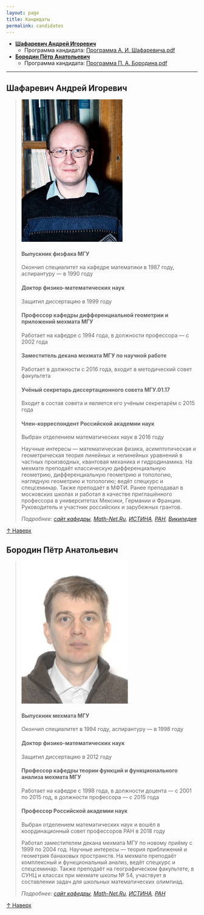 ```yaml
---
layout: page
title: Кандидаты
permalink: candidates
---
```


<a name="Кандидаты"></a>
- **[Шафаревич Андрей Игоревич](#01)**
  - Программа кандидата: <a href="public/Программа_А._И._Шафаревича.pdf" target="_blank">Программа А. И. Шафаревича.pdf</a>
- **[Бородин Пётр Анатольевич](#02)**
  - Программа кандидата: <a href="public/Программа_П._А._Бородина.pdf" target="_blank">Программа П. А. Бородина.pdf</a>

---

<a name="01"></a>
## Шафаревич Андрей Игоревич

> ![Шафаревич Андрей Игоревич](public/images/Shafarevich.jpeg)
> 
> #### Выпускник физфака МГУ
> Окончил специалитет на кафедре математики в 1987 году, аспирантуру — в 1990 году
> 
> #### Доктор физико-математических наук
> Защитил диссертацию в 1999 году
> 
> #### Профессор кафедры дифференциальной геометрии и приложений мехмата МГУ
> Работает на кафедре с 1994 года, в должности профессора — с 2002 года
> 
> #### Заместитель декана мехмата МГУ по научной работе
> Работает в должности с 2016 года, входит в методический совет факультета
> 
> #### Учёный секретарь диссертационного совета МГУ.01.17
> Входит в состав совета и является его учёным секретарём с 2015 года
> 
> #### Член-корреспондент Российской академии наук
> Выбран отделением математических наук в 2016 году
> 
> Научные интересы — математическая физика, асимптотическая и геометрическая теория линейных и нелинейных уравнений в частных производных, квантовая механика и гидродинамика. На мехмате преподаёт классическую дифференциальную геометрию, дифференциальную геометрию и топологию, наглядную геометрию и топологию; ведёт спецкурс и спецсеминар. Также преподаёт в МФТИ. Ранее преподавал в московских школах и работал в качестве приглашённого профессора в университетах Мексики, Германии и Франции. Руководитель и участник российских и зарубежных грантов.
> 
> _Подробнее: [сайт кафедры](http://dfgm.math.msu.su/people/shafarevich/index.php), [Math-Net.Ru](http://www.mathnet.ru/rus/person19097), [ИСТИНА](https://istina.msu.ru/profile/shafar/), [РАН](http://www.ras.ru/win/db/show_per.asp?P=.id-64110.ln-ru), [Википедия](https://ru.wikipedia.org/wiki/%D0%A8%D0%B0%D1%84%D0%B0%D1%80%D0%B5%D0%B2%D0%B8%D1%87,_%D0%90%D0%BD%D0%B4%D1%80%D0%B5%D0%B9_%D0%98%D0%B3%D0%BE%D1%80%D0%B5%D0%B2%D0%B8%D1%87)_

[↑ Наверх](#Кандидаты)


<a name="02"></a>
## Бородин Пётр Анатольевич

>![Бородин Пётр Анатольевич](public/images/Borodin.jpg)
>
> #### Выпускник мехмата МГУ
> Окончил специалитет в 1994 году, аспирантуру — в 1998 году
> 
> #### Доктор физико-математических наук
> Защитил диссертацию в 2012 году
> 
> #### Профессор кафедры теории функций и функционального анализа мехмата МГУ
> Работает на кафедре с 1998 года, в должности доцента — с 2001 по 2015 год, в должности профессора — с 2015 года
> 
> #### Профессор Российской академии наук
> Выбран отделением математических наук и вошёл в координационный совет профессоров РАН в 2018 году
> 
> Работал заместителем декана мехмата МГУ по новому приёму с 1999 по 2004 год. Научные интересы — теория приближений и геометрия банаховых пространств. На мехмате преподаёт комплексный и функциональный анализ, ведёт спецкурс и спецсеминар. Также преподаёт на географическом факультете, в СУНЦ и классах при мехмате школы № 54, участвует в составлении задач для школьных математических олимпиад.
> 
> _Подробнее: [сайт кафедры](http://new.math.msu.su/tffa/persons/borodin.html), [Math-Net.Ru](http://www.mathnet.ru/rus/person8531), [ИСТИНА](https://istina.msu.ru/profile/BorodinPA/), [РАН](http://www.ras.ru/win/db/show_per.asp?P=.id-65077.ln-ru)_

[↑ Наверх](#Кандидаты)
